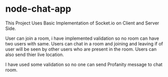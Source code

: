 # node-chat-app

This Project Uses Basic Implementation of Socket.io on Client and Server Side.

User can join a room, i have implemented validation so no room can have two users with same.
Users can chat in a room and joining and leaving if of user will be seen by other users who are present in the room.
Users can also send thier live location.

I have used some validation so no one can send Profanity message to chat room.   
